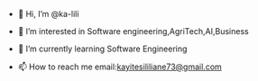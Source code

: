 - 👋 Hi, I’m @ka-lili
- 👀 I’m interested in Software engineering,AgriTech,AI,Business 
- 🌱 I’m currently learning Software Engineering
  
- 📫 How to reach me email:kayitesililiane73@gmail.com 

<!---
ka-lili/ka-lili is a ✨ special ✨ repository because its `README.md` (this file) appears on your GitHub profile.
You can click the Preview link to take a look at your changes.
--->
